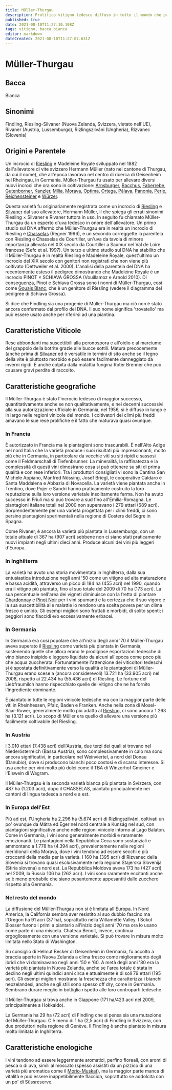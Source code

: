 ```yaml
---
title: Müller-Thurgau
description: Prolifico vitigno tedesco diffuso in tutto il mondo che produce bianchi morbidi e semi-aromatici in sovrabbondanza
published: true
date: 2021-08-10T11:27:10.108Z
tags: vitigno, bacca bianca
editor: markdown
dateCreated: 2021-08-10T11:27:07.631Z
---
```


# Müller-Thurgau

## Bacca
Bianca

## Sinonimi
Findling, Riesling-Silvaner (Nuova Zelanda, Svizzera, vietato nell'UE), Rivaner (Austria, Lussemburgo), Rizlingszilváni (Ungheria), Rizvanec (Slovenia)

## Origini e Parentele

Un incrocio di [Riesling](/vitigni/Germania/bacca-bianca/riesling) e Madeleine Royale sviluppato nel 1882 dall'allevatore di vite svizzero Hermann Müller (nato nel cantone di Thurgau, da cui il nome), che all'epoca lavorava nel centro di ricerca di Geisenheim nel Rheingau, in Germania. Müller-Thurgau fu usato per allevare diversi nuovi incroci che ora sono in coltivazione: [Arnsburger](/vitigni/bacca-bianca/arnsburger), [Bacchus](/vitigni/bacca-bianca/bacchus), [Faberrebe](/vitigni/bacca-bianca/faberrebe), [Gutenborner](/vitigni/bacca-bianca/gutenborner), [Kanzler](/vitigni/bacca-bianca/kanzler), [Mília](/vitigni/bacca-bianca/milia), [Morava](/vitigni/bacca-bianca/morava), [Optima](/vitigni/bacca-bianca/optima), [Ortega](/vitigni/bacca-bianca/ortega), [Pálava](/vitigni/bacca-bianca/palava), [Panonia](/vitigni/bacca-bianca/panonia), [Perle](/vitigni/bacca-bianca/perle), [Reichensteiner](/vitigni/bacca-bianca/reichensteiner) e [Würzer](/vitigni/bacca-bianca/wurzer).

Questa varietà fu originariamente registrata come un incrocio di [Riesling](/vitigni/Germania/bacca-bianca/riesling) e [Silvaner](/vitigni/bacca-bianca/silvaner) dal suo allevatore, Hermann Müller, il che spiega gli errati sinonimi Riesling × Silvaner e Rivaner tuttora in uso. In seguito fu chiamato Müller-Thurgau da un esperto d'uva tedesco in onore dell'allevatore. Un primo studio sul DNA affermò che Müller-Thurgau era in realtà un incrocio di Riesling e [Chasselas](/vitigni/bacca-bianca/chasselas) (Regner 1996), e un secondo correggette la parentela con Riesling e Chasselas de Courtiller, un'uva da tavola di minore importanza allevata nel XIX secolo da Courtiller a Saumur nel Val de Loire francese (Sefc et al. 1997). Un terzo e ultimo studio sul DNA ha stabilito che il Müller-Thurgau è in realtà Riesling e Madeleine Royale, quest'ultimo un incrocio del XIX secolo con genitori non registrati che non viene più coltivato (Dettweiler et al. 2000). L'analisi della parentela del DNA ha recentemente esteso il pedigree dimostrando che Madeleine Royale è un incrocio PINOT × SCHIAVA GROSSA (Vouillamoz e Arnold 2010). Di conseguenza, Pinot e Schiava Grossa sono i nonni di Müller-Thurgau, così come [Gouais Blanc](/vitigni/bacca-bianca/gouais-blanc), che è un genitore di Riesling (vedere il diagramma del pedigree di Schiava Grossa).

Si dice che Findling sia una progenie di Müller-Thurgau ma ciò non è stato ancora confermato dal profilo del DNA. Il suo nome significa 'trovatello' ma può essere usato anche per riferirsi ad una piantina.

## Caratteristiche Viticole

Rese abbondanti ma suscettibili alla peronospora e all'oidio e al marciume del grappolo della botrite grazie alle bucce sottili. Matura precocemente (anche prima di [Silvaner](/vitigni/bacca-bianca/silvaner.md) ed è versatile in termini di sito anche se il legno della vite è piuttosto morbido e può essere facilmente danneggiato da inverni rigidi. È anche colpita dalla malattia fungina Roter Brenner che può causare gravi perdite di raccolto.

## Caratteristiche geografiche

Il Müller-Thurgau è stato l'incrocio tedesco di maggior successo, quantitativamente anche se non qualitativamente, e nei decenni successivi alla sua autorizzazione ufficiale in Germania, nel 1956, si è diffuso in lungo e in largo nelle regioni vinicole del mondo. I coltivatori dei climi più freddi amavano le sue rese prolifiche e il fatto che maturava quasi ovunque.

### In Francia

È autorizzato in Francia ma le piantagioni sono trascurabili. È nell'Alto Adige nel nord Italia che la varietà produce i suoi risultati più impressionanti, molto più che in Germania, in particolare da vecchie viti su siti ripidi e sassosi come il Feldmarschall di Tiefenbrunner. La mineralità, la raffinatezza e la complessità di questi vini dimostrano cosa si può ottenere su siti di prima qualità e con rese inferiori. Tra i produttori consigliati vi sono la Cantina San Michele Appiano, Manfred Nössing, Josef Briegl, le cooperative Caldaro e Santa Maddalena e Abbazia di Novacella. La varietà viene piantata anche in Trentino, dove Pojer e Sandri hanno praticamente costruito la loro reputazione sulla loro versione varietale insolitamente ferma. Non ha avuto successo in Friuli ma si può trovare a sud fino all'Emilia-Romagna. Le piantagioni italiane totali nel 2000 non superavano i 279 ettari (689 acri). Sorprendentemente per una varietà progettata per i climi freddi, ci sono persino piantagioni sperimentali nella regione di Costers del Segre in Spagna.

Come Rivaner, è ancora la varietà più piantata in Lussemburgo, con un totale attuale di 367 ha (907 acri) sebbene non ci siano stati praticamente nuovi impianti negli ultimi dieci anni. Produce alcuni dei vini più leggeri d'Europa.

### In Inghilterra

La varietà ha avuto una storia movimentata in Inghilterra, dalla sua entusiastica introduzione negli anni '50 come un vitigno ad alta maturazione e bassa acidità, attraverso un picco di 184 ha (455 acri) nel 1990, quando era il vitigno più piantato, fino al suo totale del 2009 di 70 ha (173 acri). La sua percentuale nell'area dei vigneti diminuisce con la fretta di piantare [Chardonnay](/vitigni/Francia/bacca-bianca/chardonnay) e [Pinot Noir](/vitigni/Francia/bacca-nera/pinot-noir) per i vini spumanti e la certezza che il suo vigore e la sua suscettibilità alle malattie lo rendono una scelta povera per un clima fresco e umido. Gli esempi migliori sono fruttati e morbidi, di solito spenti; i peggiori sono flaccidi e/o eccessivamente erbacei.

### In Germania

In Germania era così popolare che all'inizio degli anni '70 il Müller-Thurgau aveva superato il [Riesling](/vitigni/Germania/bacca-bianca/riesling) come varietà più piantata in Germania, sostenendo quelle che allora erano le prodigiose esportazioni tedesche di vino bianco insipido e leggero liquidato da alcuni all'epoca come poco più che acqua zuccherata. Fortunatamente l'attenzione dei viticoltori tedeschi si è spostata definitivamente verso la qualità e le piantagioni di Müller-Thurgau erano scese a (ancora considerevoli) 13.721 ha (33.905 acri) nel 2008, rispetto ai 22.434 ha (55.436 acri) di Riesling. Le fortune del Liebfraumilch hanno rispecchiato quelle del vitigno che ne ha fornito l'ingrediente dominante.

È piantato in tutte le regioni vinicole tedesche ma con la maggior parte delle viti in Rheinhessen, Pfalz, Baden e Franken. Anche nella zona di Mosel-Saar-Ruwer, generalmente molto più adatta al [Riesling](/vitigni/Germania/bacca-bianca/riesling), ci sono ancora 1.263 ha (3.121 acri). Lo scopo di Müller era quello di allevare una versione più facilmente coltivabile del Riesling. 

### In Austria

I 3.010 ettari (7.438 acri) dell'Austria, due terzi dei quali si trovano nel Niederösterreich (Bassa Austria), sono complessivamente in calo ma sono ancora significativi, in particolare nel Weinviertel, a nord del Donau (Danubio), dove si producono bianchi poco costosi e di scarso interesse. Si usa anche per vini molto più dolci come il TBA di Winzerhof Gmeiner e l'Eiswein di Wagram.

Il Müller-Thurgau è la seconda varietà bianca più piantata in Svizzera, con 487 ha (1.203 acri), dopo il CHASSELAS, piantato principalmente nei cantoni di lingua tedesca a nord e a est.

### In Europa dell'Est

Più ad est, l'Ungheria ha 2.296 ha (5.674 acri) di Rizlingszilváni, coltivati un po' ovunque da Mátra ed Eger nel nord centrale a Kunság nel sud, con piantagioni significative anche nelle regioni vinicole intorno al Lago Balaton. Come in Germania, i vini sono generalmente morbidi e raramente emozionanti. Le piantagioni nella Repubblica Ceca sono sostanziali e ammontano a 1.778 ha (4.394 acri), prevalentemente nelle regioni meridionali della Morava, dove i vini tendono ad essere secchi e più croccanti della media per la varietà. I 160 ha (395 acri) di Rizvanec della Slovenia si trovano quasi esclusivamente nella regione Štajerska Slovenija (Stiria slovena) a nord est. La Repubblica Moldova aveva 173 ha (427 acri) nel 2009, la Russia 106 ha (262 acri). I vini sono raramente eccitanti anche se è meno probabile che siano pesantemente appesantiti dallo zucchero rispetto alla Germania.

### Nel resto del mondo

La diffusione del Müller-Thurgau non si è limitata all'Europa. In Nord America, la California sembra aver resistito al suo dubbio fascino ma l'Oregon ha 91 acri (37 ha), soprattutto nella Willamette Valley. I Sokol Blosser furono i primi a piantarlo all'inizio degli anni '70 ma ora lo usano come parte di una miscela. Chateau Benoit, invece, continua orgogliosamente con una versione varietale. Si può trovare in misura molto limitata nello Stato di Washington.

Su consiglio di Helmut Becker di Geisenheim in Germania, fu accolto a braccia aperte in Nuova Zelanda a clima fresco come miglioramento degli ibridi che vi dominavano negli anni '50 e '60. A metà degli anni '80 era la varietà più piantata in Nuova Zelanda, anche se l'area totale è stata in declino negli ultimi quindici anni circa e attualmente è di soli 79 ettari (195 acri). Gli esempi migliori mostrano la freschezza che caratterizza i bianchi neozelandesi, anche se gli stili sono spesso off dry, come in Germania. Sembrano durare meglio in bottiglia rispetto alle loro controparti tedesche.

Il Müller-Thurgau si trova anche in Giappone (171 ha/423 acri nel 2009, principalmente a Hokkaido).

La Germania ha 29 ha (72 acri) di Findling che si pensa sia una mutazione del Müller-Thurgau. C'è meno di 1 ha (2,5 acri) di Findling in Svizzera, con due produttori nella regione di Genève. Il Findling è anche piantato in misura molto limitata in Inghilterra.

## Caratteristiche enologiche
I vini tendono ad essere leggermente aromatici, perfino floreali, con aromi di pesca o di uva, simili al moscato (spesso assistiti da un pizzico di una varietà più aromatica come il [Morio-Muskat](/vitigni/bacca-bianca/morio-muskat)), ma la maggior parte manca di vitalità e può essere inappetibilmente flaccida, soprattutto se addolcita con un po' di Süssreserve.